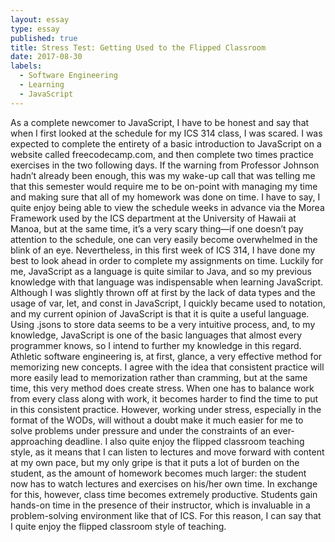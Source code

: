 ```yaml
---
layout: essay
type: essay
published: true
title: Stress Test: Getting Used to the Flipped Classroom
date: 2017-08-30
labels:
  - Software Engineering
  - Learning
  - JavaScript
---
```


As a complete newcomer to JavaScript, I have to be honest and say that when I first looked at the schedule for my ICS 314 class, I was scared. I was expected to complete the entirety of a basic introduction to JavaScript on a website called freecodecamp.com, and then complete two times practice exercises in the two following days. If the warning from Professor Johnson hadn’t already been enough, this was my wake-up call that was telling me that this semester would require me to be on-point with managing my time and making sure that all of my homework was done on time. I have to say, I quite enjoy being able to view the schedule weeks in advance via the Morea Framework used by the ICS department at the University of Hawaii at Manoa, but at the same time, it’s a very scary thing—if one doesn’t pay attention to the schedule, one can very easily become overwhelmed in the blink of an eye.
Nevertheless, in this first week of ICS 314, I have done my best to look ahead in order to complete my assignments on time. Luckily for me, JavaScript as a language is quite similar to Java, and so my previous knowledge with that language was indispensable when learning JavaScript. Although I was slightly thrown off at first by the lack of data types and the usage of var, let, and const in JavaScript, I quickly became used to notation, and my current opinion of JavaScript is that it is quite a useful language. Using .jsons to store data seems to be a very intuitive process, and, to my knowledge, JavaScript is one of the basic languages that almost every programmer knows, so I intend to further my knowledge in this regard. 
Athletic software engineering is, at first, glance, a very effective method for memorizing new concepts. I agree with the idea that consistent practice will more easily lead to memorization rather than cramming, but at the same time, this very method does create stress. When one has to balance work from every class along with work, it becomes harder to find the time to put in this consistent practice. However, working under stress, especially in the format of the WODs, will without a doubt make it much easier for me to solve problems under pressure and under the constraints of an ever-approaching deadline. 
I also quite enjoy the flipped classroom teaching style, as it means that I can listen to lectures and move forward with content at my own pace, but my only gripe is that it puts a lot of burden on the student, as the amount of homework becomes much larger: the student now has to watch lectures and exercises on his/her own time. In exchange for this, however, class time becomes extremely productive. Students gain hands-on time in the presence of their instructor, which is invaluable in a problem-solving environment like that of ICS. For this reason, I can say that I quite enjoy the flipped classroom style of teaching.
